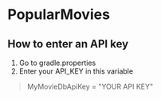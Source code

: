 # PopularMovies

## How to enter an API key
1. Go to gradle.properties
2. Enter your API_KEY in this variable
> MyMovieDbApiKey = "YOUR API KEY"
